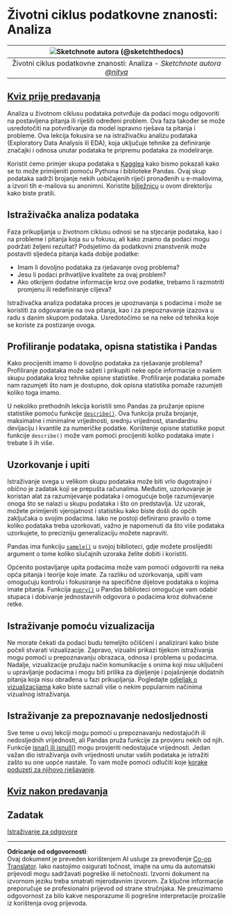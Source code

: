 <!--
CO_OP_TRANSLATOR_METADATA:
{
  "original_hash": "661dad02c3ac239644d34c1eb51e76f8",
  "translation_date": "2025-09-06T21:43:03+00:00",
  "source_file": "4-Data-Science-Lifecycle/15-analyzing/README.md",
  "language_code": "hr"
}
-->
# Životni ciklus podatkovne znanosti: Analiza

|![ Sketchnote autora [(@sketchthedocs)](https://sketchthedocs.dev) ](../../sketchnotes/15-Analyzing.png)|
|:---:|
| Životni ciklus podatkovne znanosti: Analiza - _Sketchnote autora [@nitya](https://twitter.com/nitya)_ |

## [Kviz prije predavanja](https://ff-quizzes.netlify.app/en/ds/quiz/28)

Analiza u životnom ciklusu podataka potvrđuje da podaci mogu odgovoriti na postavljena pitanja ili riješiti određeni problem. Ova faza također se može usredotočiti na potvrđivanje da model ispravno rješava ta pitanja i probleme. Ova lekcija fokusira se na istraživačku analizu podataka (Exploratory Data Analysis ili EDA), koja uključuje tehnike za definiranje značajki i odnosa unutar podataka te pripremu podataka za modeliranje.

Koristit ćemo primjer skupa podataka s [Kagglea](https://www.kaggle.com/balaka18/email-spam-classification-dataset-csv/version/1) kako bismo pokazali kako se to može primijeniti pomoću Pythona i biblioteke Pandas. Ovaj skup podataka sadrži brojanje nekih uobičajenih riječi pronađenih u e-mailovima, a izvori tih e-mailova su anonimni. Koristite [bilježnicu](notebook.ipynb) u ovom direktoriju kako biste pratili.

## Istraživačka analiza podataka

Faza prikupljanja u životnom ciklusu odnosi se na stjecanje podataka, kao i na probleme i pitanja koja su u fokusu, ali kako znamo da podaci mogu podržati željeni rezultat? 
Podsjetimo da podatkovni znanstvenik može postaviti sljedeća pitanja kada dobije podatke:
- Imam li dovoljno podataka za rješavanje ovog problema?
- Jesu li podaci prihvatljive kvalitete za ovaj problem?
- Ako otkrijem dodatne informacije kroz ove podatke, trebamo li razmotriti promjenu ili redefiniranje ciljeva?

Istraživačka analiza podataka proces je upoznavanja s podacima i može se koristiti za odgovaranje na ova pitanja, kao i za prepoznavanje izazova u radu s danim skupom podataka. Usredotočimo se na neke od tehnika koje se koriste za postizanje ovoga.

## Profiliranje podataka, opisna statistika i Pandas
Kako procijeniti imamo li dovoljno podataka za rješavanje problema? Profiliranje podataka može sažeti i prikupiti neke opće informacije o našem skupu podataka kroz tehnike opisne statistike. Profiliranje podataka pomaže nam razumjeti što nam je dostupno, dok opisna statistika pomaže razumjeti koliko toga imamo.

U nekoliko prethodnih lekcija koristili smo Pandas za pružanje opisne statistike pomoću funkcije [`describe()`](https://pandas.pydata.org/pandas-docs/stable/reference/api/pandas.DataFrame.describe.html). Ova funkcija pruža brojanje, maksimalne i minimalne vrijednosti, srednju vrijednost, standardnu devijaciju i kvantile za numeričke podatke. Korištenje opisne statistike poput funkcije `describe()` može vam pomoći procijeniti koliko podataka imate i trebate li ih više.

## Uzorkovanje i upiti
Istraživanje svega u velikom skupu podataka može biti vrlo dugotrajno i obično je zadatak koji se prepušta računalima. Međutim, uzorkovanje je koristan alat za razumijevanje podataka i omogućuje bolje razumijevanje onoga što se nalazi u skupu podataka i što on predstavlja. Uz uzorak, možete primijeniti vjerojatnost i statistiku kako biste došli do općih zaključaka o svojim podacima. Iako ne postoji definirano pravilo o tome koliko podataka treba uzorkovati, važno je napomenuti da što više podataka uzorkujete, to precizniju generalizaciju možete napraviti.

Pandas ima funkciju [`sample()`](https://pandas.pydata.org/pandas-docs/stable/reference/api/pandas.DataFrame.sample.html) u svojoj biblioteci, gdje možete proslijediti argument o tome koliko slučajnih uzoraka želite dobiti i koristiti.

Općenito postavljanje upita podacima može vam pomoći odgovoriti na neka opća pitanja i teorije koje imate. Za razliku od uzorkovanja, upiti vam omogućuju kontrolu i fokusiranje na specifične dijelove podataka o kojima imate pitanja. Funkcija [`query()`](https://pandas.pydata.org/pandas-docs/stable/reference/api/pandas.DataFrame.query.html) u Pandas biblioteci omogućuje vam odabir stupaca i dobivanje jednostavnih odgovora o podacima kroz dohvaćene retke.

## Istraživanje pomoću vizualizacija
Ne morate čekati da podaci budu temeljito očišćeni i analizirani kako biste počeli stvarati vizualizacije. Zapravo, vizualni prikazi tijekom istraživanja mogu pomoći u prepoznavanju obrazaca, odnosa i problema u podacima. Nadalje, vizualizacije pružaju način komunikacije s onima koji nisu uključeni u upravljanje podacima i mogu biti prilika za dijeljenje i pojašnjenje dodatnih pitanja koja nisu obrađena u fazi prikupljanja. Pogledajte [odjeljak o vizualizacijama](../../../../../../../../../3-Data-Visualization) kako biste saznali više o nekim popularnim načinima vizualnog istraživanja.

## Istraživanje za prepoznavanje nedosljednosti
Sve teme u ovoj lekciji mogu pomoći u prepoznavanju nedostajućih ili nedosljednih vrijednosti, ali Pandas pruža funkcije za provjeru nekih od njih. Funkcije [isna() ili isnull()](https://pandas.pydata.org/pandas-docs/stable/reference/api/pandas.isna.html) mogu provjeriti nedostajuće vrijednosti. Jedan važan dio istraživanja ovih vrijednosti unutar vaših podataka je istražiti zašto su one uopće nastale. To vam može pomoći odlučiti koje [korake poduzeti za njihovo rješavanje](/2-Working-With-Data/08-data-preparation/notebook.ipynb).

## [Kviz nakon predavanja](https://ff-quizzes.netlify.app/en/ds/quiz/29)

## Zadatak

[Istraživanje za odgovore](assignment.md)

---

**Odricanje od odgovornosti**:  
Ovaj dokument je preveden korištenjem AI usluge za prevođenje [Co-op Translator](https://github.com/Azure/co-op-translator). Iako nastojimo osigurati točnost, imajte na umu da automatski prijevodi mogu sadržavati pogreške ili netočnosti. Izvorni dokument na izvornom jeziku treba smatrati mjerodavnim izvorom. Za ključne informacije preporučuje se profesionalni prijevod od strane stručnjaka. Ne preuzimamo odgovornost za bilo kakve nesporazume ili pogrešne interpretacije proizašle iz korištenja ovog prijevoda.